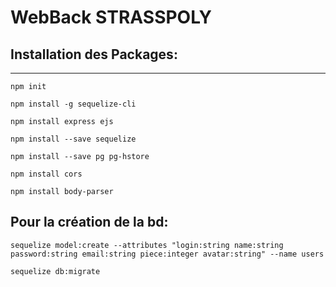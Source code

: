 # WebBack STRASSPOLY
## Installation des Packages:
-------------
`npm init`

`npm install -g sequelize-cli`

`npm install express ejs`

`npm install --save sequelize`

`npm install --save pg pg-hstore`

`npm install cors`

`npm install body-parser`


## Pour la création de la bd:

`sequelize model:create --attributes "login:string name:string password:string email:string piece:integer avatar:string" --name users`

`sequelize db:migrate`


